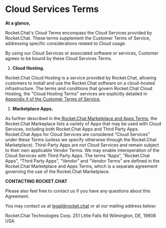 # Cloud Services Terms

**At a glance,**

Rocket.Chat's Cloud Terms encompass the Cloud Services provided by Rocket.Chat. These terms supplement the Customer Terms of Service, addressing specific considerations related to Cloud usage.

By using our Cloud Services or associated software or services, Customer agrees to be bound by these Cloud Services Terms.

1. **Cloud Hosting.**&#x20;

Rocket.Chat Cloud Hosting is a service provided by Rocket.Chat, allowing customers to install and use the Rocket.Chat software on a cloud-hosted infrastructure. The terms and conditions that govern Rocket.Chat Cloud Hosting, the "Cloud Hosting Terms" services are explicitly detailed in [Appendix II of the Customer Terms of Service.](https://docs.rocket.chat/applicable-terms/rocket.chat-terms)

1. **Marketplace Apps.**

As further described in the[ Rocket.Chat Marketplace and Apps Terms](https://docs.rocket.chat/applicable-terms/supplemental-terms/service-specific-terms/cloud-deployment-terms-cloud-terms/marketplace-and-apps), the Rocket.Chat Markeplace lists a variety of Apps that may be used with Cloud Services, including both Rocket.Chat Apps and Third Party Apps. Rocket.Chat Apps for Cloud Services are considered “Cloud Services” under these Terms (unless we specify otherwise through the Rocket.Chat Marketplace). Third-Party Apps are not Cloud Services and remain subject to their own applicable Vendor Terms. We may enable interoperation of the Cloud Services with Third Party Apps. The terms “Apps”,  “Rocket.Chat Apps”,  “Third Party Apps”, “Vendor”  and “Vendor Terms” are defined in the Rocket.Chat Marketplace and Apps Terms, which is a separate agreement governing the use of the Rocket.Chat Marketplace.



**CONTACTING ROCKET.CHAT**

Please also feel free to contact us if you have any questions about this Agreement.&#x20;

You may contact us at legal@rocket.chat or at our mailing address below:

Rocket.Chat Technologies Corp. 251 Little Falls Rd Wilmington, DE, 19808 USA
